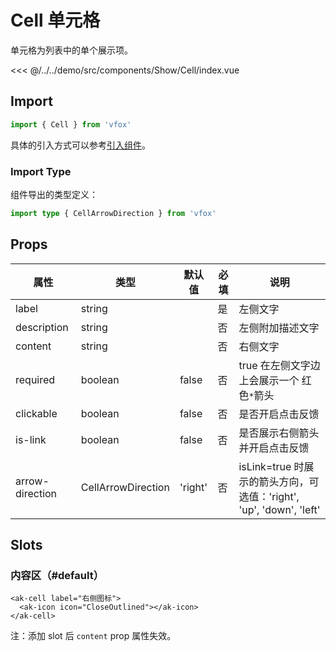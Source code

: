 # Cell 单元格

单元格为列表中的单个展示项。

<CodeDemo name="Cell">

<<< @/../../demo/src/components/Show/Cell/index.vue

</CodeDemo>

## Import

```js
import { Cell } from 'vfox'
```

具体的引入方式可以参考[引入组件](../guide/import.md)。

### Import Type

组件导出的类型定义：

```ts
import type { CellArrowDirection } from 'vfox'
```

## Props

| 属性            | 类型               | 默认值  | 必填 | 说明                                                                |
| --------------- | ------------------ | ------- | ---- | ------------------------------------------------------------------- |
| label           | string             |         | 是   | 左侧文字                                                            |
| description     | string             |         | 否   | 左侧附加描述文字                                                    |
| content         | string             |         | 否   | 右侧文字                                                            |
| required        | boolean            | false   | 否   | true 在左侧文字边上会展示一个 红色`*`箭头                           |
| clickable       | boolean            | false   | 否   | 是否开启点击反馈                                                    |
| is-link         | boolean            | false   | 否   | 是否展示右侧箭头并开启点击反馈                                      |
| arrow-direction | CellArrowDirection | 'right' | 否   | isLink=true 时展示的箭头方向，可选值：'right', 'up', 'down', 'left' |

## Slots

### 内容区（#default）

```vue
<ak-cell label="右侧图标">
  <ak-icon icon="CloseOutlined"></ak-icon>
</ak-cell>
```

注：添加 slot 后 `content` prop 属性失效。
